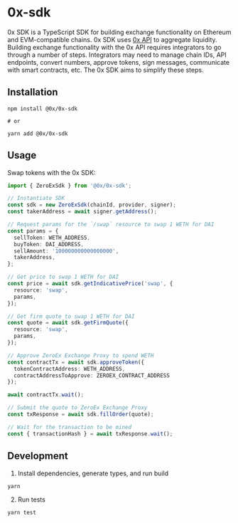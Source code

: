 # 0x-sdk

0x SDK is a TypeScript SDK for building exchange functionality on Ethereum and EVM-compatible chains. 0x SDK uses [0x API](https://github.com/0xProject/0x-sdk) to aggregate liquidity. Building exchange functionality with the 0x API requires integrators to go through a number of steps. Integrators may need to manage chain IDs, API endpoints, convert numbers, approve tokens, sign messages, communicate with smart contracts, etc. The 0x SDK aims to simplify these steps.

## Installation

```
npm install @0x/0x-sdk

# or

yarn add @0x/0x-sdk
```

## Usage
Swap tokens with the 0x SDK:

```ts
import { ZeroExSdk } from '@0x/0x-sdk';

// Instantiate SDK
const sdk = new ZeroExSdk(chainId, provider, signer);
const takerAddress = await signer.getAddress();

// Request params for the `/swap` resource to swap 1 WETH for DAI
const params = {
  sellToken: WETH_ADDRESS,
  buyToken: DAI_ADDRESS,
  sellAmount: '100000000000000000',
  takerAddress,
};

// Get price to swap 1 WETH for DAI
const price = await sdk.getIndicativePrice('swap', {
  resource: 'swap',
  params,
});

// Get firm quote to swap 1 WETH for DAI
const quote = await sdk.getFirmQuote({
  resource: 'swap',
  params,
});

// Approve ZeroEx Exchange Proxy to spend WETH
const contractTx = await sdk.approveToken({
  tokenContractAddress: WETH_ADDRESS,
  contractAddressToApprove: ZEROEX_CONTRACT_ADDRESS
});

await contractTx.wait();

// Submit the quote to ZeroEx Exchange Proxy
const txResponse = await sdk.fillOrder(quote);

// Wait for the transaction to be mined
const { transactionHash } = await txResponse.wait();
```

## Development

1. Install dependencies, generate types, and run build

```
yarn
```

2. Run tests

```
yarn test
```
